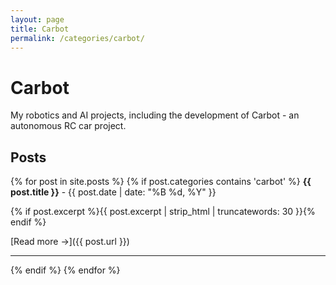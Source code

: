 ```yaml
---
layout: page
title: Carbot
permalink: /categories/carbot/
---
```


# Carbot

My robotics and AI projects, including the development of Carbot - an autonomous RC car project.

## Posts

{% for post in site.posts %}
  {% if post.categories contains 'carbot' %}
**{{ post.title }}** - {{ post.date | date: "%B %d, %Y" }}

{% if post.excerpt %}{{ post.excerpt | strip_html | truncatewords: 30 }}{% endif %}

[Read more →]({{ post.url }})

---

  {% endif %}
{% endfor %}
